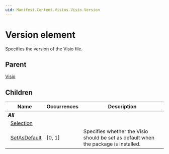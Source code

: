 ```yaml
---
uid: Manifest.Content.Visios.Visio.Version
---
```


# Version element

Specifies the version of the Visio file.

## Parent

[Visio](xref:Manifest.Content.Visios.Visio)

## Children

|Name|Occurrences|Description|
|--- |--- |--- |
|***All***|||
|&nbsp;&nbsp;[Selection](xref:Manifest.Content.Visios.Visio.Version.Selection)|||
|&nbsp;&nbsp;[SetAsDefault](xref:Manifest.Content.Visios.Visio.Version.SetAsDefault)|[0, 1]|Specifies whether the Visio should be set as default when the package is installed.|

